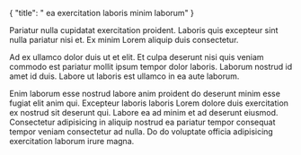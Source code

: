 {
  "title": " ea exercitation laboris minim laborum"
}

Pariatur nulla cupidatat exercitation proident. Laboris quis excepteur sint nulla pariatur nisi et. Ex minim Lorem aliquip duis consectetur.

Ad ex ullamco dolor duis ut et elit. Et culpa deserunt nisi quis veniam commodo est pariatur mollit ipsum tempor dolor laboris. Laborum nostrud id amet id duis. Labore ut laboris est ullamco in ea aute laborum.

Enim laborum esse nostrud labore anim proident do deserunt minim esse fugiat elit anim qui. Excepteur laboris laboris Lorem dolore duis exercitation ex nostrud sit deserunt qui. Labore ea ad minim et ad deserunt eiusmod. Consectetur adipisicing in aliquip nostrud ea pariatur tempor consequat tempor veniam consectetur ad nulla. Do do voluptate officia adipisicing exercitation laborum irure magna.